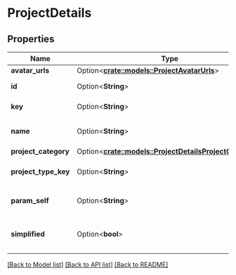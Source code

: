 # ProjectDetails

## Properties

Name | Type | Description | Notes
------------ | ------------- | ------------- | -------------
**avatar_urls** | Option<[**crate::models::ProjectAvatarUrls**](Project_avatarUrls.md)> |  | [optional]
**id** | Option<**String**> | The ID of the project. | [optional]
**key** | Option<**String**> | The key of the project. | [optional][readonly]
**name** | Option<**String**> | The name of the project. | [optional][readonly]
**project_category** | Option<[**crate::models::ProjectDetailsProjectCategory**](ProjectDetails_projectCategory.md)> |  | [optional]
**project_type_key** | Option<**String**> | The [project type](https://confluence.atlassian.com/x/GwiiLQ#Jiraapplicationsoverview-Productfeaturesandprojecttypes) of the project. | [optional][readonly]
**param_self** | Option<**String**> | The URL of the project details. | [optional][readonly]
**simplified** | Option<**bool**> | Whether or not the project is simplified. | [optional][readonly]

[[Back to Model list]](../README.md#documentation-for-models) [[Back to API list]](../README.md#documentation-for-api-endpoints) [[Back to README]](../README.md)


